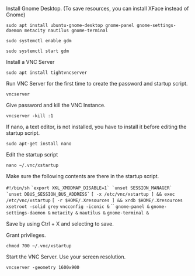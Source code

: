 Install Gnome Desktop. (To save resources, you can install XFace instead of Gnome)

`sudo apt install ubuntu-gnome-desktop gnome-panel gnome-settings-daemon metacity nautilus gnome-terminal`

`sudo systemctl enable gdm`

`sudo systemctl start gdm`

Install a VNC Server

`sudo apt install tightvncserver`

Run VNC Server for the first time to create the password and startup script.

`vncserver`

Give password and kill the VNC Instance.

`vncserver -kill :1`

If nano, a text editor, is not installed, you have to install it before editing the startup script.

`sudo apt-get install nano`

Edit the startup script 

`nano ~/.vnc/xstartup `

Make sure the following contents are there in the startup script.

`#!/bin/sh`
``
`export XKL_XMODMAP_DISABLE=1`
`unset SESSION_MANAGER`
`unset DBUS_SESSION_BUS_ADDRESS`
``
`[ -x /etc/vnc/xstartup ] && exec /etc/vnc/xstartup`
`[ -r $HOME/.Xresources ] && xrdb $HOME/.Xresources`
`xsetroot -solid grey`
`vncconfig -iconic &`
``
`gnome-panel &`
`gnome-settings-daemon &`
`metacity &`
`nautilus &`
`gnome-terminal &`


Save by using Ctrl + X and selecting to save.

Grant privileges.

`chmod 700 ~/.vnc/xstartup`

Start the VNC Server. Use your screen resolution. 

`vncserver -geometry 1600x900`



